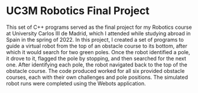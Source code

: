# UC3M Robotics Final Project

This set of C++ programs served as the final project for my Robotics course at University Carlos III de Madrid, which I attended while studying abroad in Spain in the spring of 2022. In this project, I created a set of programs to guide a virtual robot from the top of an obstacle course to its bottom, after which it would search for two green poles. Once the robot identified a pole, it drove to it, flagged the pole by stopping, and then searched for the next one. After identifying each pole, the robot navigated back to the top of the obstacle course. The code produced worked for all six provided obstacle courses, each with their own challenges and pole positions. The simulated robot runs were completed using the Webots application.
